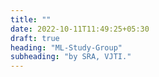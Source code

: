 ```yaml
---
title: ""
date: 2022-10-11T11:49:25+05:30
draft: true
heading: "ML-Study-Group"
subheading: "by SRA, VJTI."
---
```


